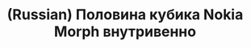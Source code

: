 ---
layout: default
category: mega
lang: en
title: (Russian) Половина кубика Nokia Morph внутривенно
slug: nokia-morph
tags: baka-baka design gui sux 
postid: 270
translated: no
---